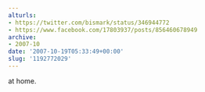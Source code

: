 ```yaml
---
alturls:
- https://twitter.com/bismark/status/346944772
- https://www.facebook.com/17803937/posts/856460678949
archive:
- 2007-10
date: '2007-10-19T05:33:49+00:00'
slug: '1192772029'
---
```


at home.

